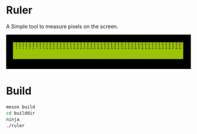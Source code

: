 # Ruler

A Simple tool to measure pixels on the screen.

![Screenshot](ruler.png)

# Build

```sh
meson build
cd builddir
ninja
./ruler
```


